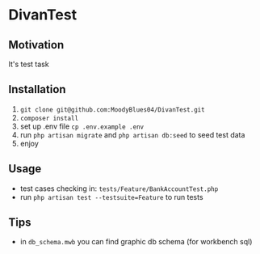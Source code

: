 # DivanTest

## Motivation
It's test task

## Installation
1. ```git clone git@github.com:MoodyBlues04/DivanTest.git```
2. ```composer install```
3. set up .env file ```cp .env.example .env```
4. run ```php artisan migrate``` and ```php artisan db:seed``` to seed test data
5. enjoy

## Usage
+ test cases checking in: ```tests/Feature/BankAccountTest.php```
+ run ```php artisan test --testsuite=Feature``` to run tests

## Tips
+ in ```db_schema.mwb``` you can find graphic db schema (for workbench sql)
